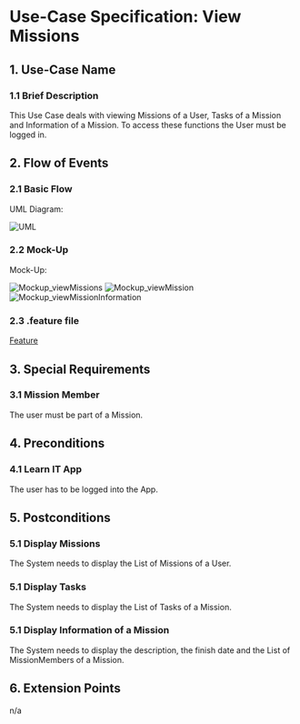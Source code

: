 # Use-Case Specification: View Missions


## 1. Use-Case Name 
### 1.1 Brief Description
This Use Case deals with viewing Missions of a User, Tasks of a Mission and Information of a Mission. To access these functions the User must be logged in.

## 2. Flow of Events
### 2.1 Basic Flow 
UML Diagram: 

![UML][]

### 2.2 Mock-Up
Mock-Up:

![Mockup_viewMissions][]
![Mockup_viewMission][]
![Mockup_viewMissionInformation][]


### 2.3 .feature file

[Feature](https://github.com/Mert-Guenduez/learnityourself/blob/master/app/src/androidTest/assets/res/ViewMissions.feature)

## 3. Special Requirements
### 3.1 Mission Member
The user must be part of a Mission.

## 4. Preconditions
### 4.1 Learn IT App
The user has to be logged into the App.

## 5. Postconditions 
### 5.1 Display Missions
The System needs to display the List of Missions of a User.

### 5.1 Display Tasks
The System needs to display the List of Tasks of a Mission.

### 5.1 Display Information of a Mission
The System needs to display the description, the finish date and the List of MissionMembers of a Mission.

## 6. Extension Points
n/a

<!-- picture links -->
[Mockup_viewMissions]: https://github.com/Mert-Guenduez/learnityourself/blob/master/Documentation/UC/ViewMissions/Mockup_viewMissions.png
[Mockup_viewMission]: https://github.com/Mert-Guenduez/learnityourself/blob/master/Documentation/UC/ViewMissions/Mockup_viewMission.png
[Mockup_viewMissionInformation]: https://github.com/Mert-Guenduez/learnityourself/blob/master/Documentation/UC/ViewMissions/Mockup_viewMissionInformation.png
[UML]: https://github.com/Mert-Guenduez/learnityourself/blob/master/Documentation/UC/ViewMissions/ViewMissions.png "UML Diagram"
